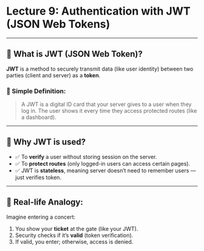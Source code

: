 # **Lecture 9: Authentication with JWT (JSON Web Tokens)**

---

## 🔸 **What is JWT (JSON Web Token)?**

**JWT** is a method to securely transmit data (like user identity) between two parties (client and server) as a **token**.

### 🧠 Simple Definition:

> A JWT is a digital ID card that your server gives to a user when they log in. The user shows it every time they access protected routes (like a dashboard).
> 

---

## 🔸 **Why JWT is used?**

- ✅ To **verify** a user without storing session on the server.
- ✅ To **protect routes** (only logged-in users can access certain pages).
- ✅ JWT is **stateless**, meaning server doesn’t need to remember users — just verifies token.

---

## 🔸 **Real-life Analogy:**

Imagine entering a concert:

1. You show your **ticket** at the gate (like your JWT).
2. Security checks if it’s **valid** (token verification).
3. If valid, you enter; otherwise, access is denied.